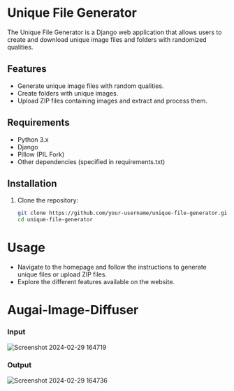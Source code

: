 # Unique File Generator

The Unique File Generator is a Django web application that allows users to create and download unique image files and folders with randomized qualities.

## Features

- Generate unique image files with random qualities.
- Create folders with unique images.
- Upload ZIP files containing images and extract and process them.

## Requirements

- Python 3.x
- Django
- Pillow (PIL Fork)
- Other dependencies (specified in requirements.txt)

## Installation

1. Clone the repository:

   ```bash
   git clone https://github.com/your-username/unique-file-generator.git
   cd unique-file-generator

# Usage
- Navigate to the homepage and follow the instructions to generate unique files or upload ZIP files.
- Explore the different features available on the website.
# Augai-Image-Diffuser
### Input 
![Screenshot 2024-02-29 164719](https://github.com/abdullahnaveedan/Augai-Image-Diffuser/assets/128359566/f16a53bb-12e0-47f1-af65-ed4412d69da9)

### Output
![Screenshot 2024-02-29 164736](https://github.com/abdullahnaveedan/Augai-Image-Diffuser/assets/128359566/68e327e8-ce95-405e-bb3d-592feee92892)

